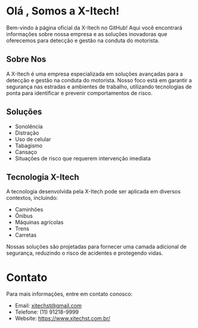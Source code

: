 
# Olá , Somos a X-Itech!

Bem-vindo à página oficial da X-Itech no GitHub! Aqui você encontrará informações sobre nossa empresa e as soluções inovadoras que oferecemos para detecção e gestão na conduta do motorista.

## Sobre Nos

A X-Itech é uma empresa especializada em soluções avançadas para a detecção e gestão na conduta do motorista. Nosso foco está em garantir a segurança nas estradas e ambientes de trabalho, utilizando tecnologias de ponta para identificar e prevenir comportamentos de risco.

## Soluções

- Sonolência
- Distração
- Uso de celular
- Tabagismo
- Cansaço
- Situações de risco que requerem intervenção imediata

## Tecnologia X-Itech

A tecnologia desenvolvida pela X-Itech pode ser aplicada em diversos contextos, incluindo:

- Caminhões
- Ônibus
- Máquinas agrícolas
- Trens
- Carretas 


Nossas soluções são projetadas para fornecer uma camada adicional de segurança, reduzindo o risco de acidentes e protegendo vidas.

# Contato

Para mais informações, entre em contato conosco:

- Email: xitechst@gmail.com
- Telefone: (11) 91218-9999
- Website: https://www.xitechst.com.br/

